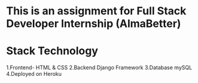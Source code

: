 # This is an assignment for Full Stack Developer Internship (AlmaBetter)


# Stack	Technology
1.Frontend- HTML & CSS 
2.Backend	Django Framework
3.Database	mySQL
4.Deployed on	Heroku
